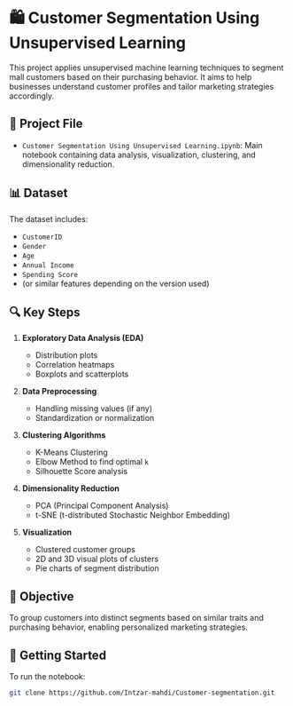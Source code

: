 # 🛍️ Customer Segmentation Using Unsupervised Learning

This project applies unsupervised machine learning techniques to segment mall customers based on their purchasing behavior. It aims to help businesses understand customer profiles and tailor marketing strategies accordingly.

## 📁 Project File

- `Customer Segmentation Using Unsupervised Learning.ipynb`: Main notebook containing data analysis, visualization, clustering, and dimensionality reduction.

## 📊 Dataset

The dataset includes:
- `CustomerID`
- `Gender`
- `Age`
- `Annual Income`
- `Spending Score`
- (or similar features depending on the version used)

## 🔍 Key Steps

1. **Exploratory Data Analysis (EDA)**
   - Distribution plots
   - Correlation heatmaps
   - Boxplots and scatterplots

2. **Data Preprocessing**
   - Handling missing values (if any)
   - Standardization or normalization

3. **Clustering Algorithms**
   - K-Means Clustering
   - Elbow Method to find optimal `k`
   - Silhouette Score analysis

4. **Dimensionality Reduction**
   - PCA (Principal Component Analysis)
   - t-SNE (t-distributed Stochastic Neighbor Embedding)

5. **Visualization**
   - Clustered customer groups
   - 2D and 3D visual plots of clusters
   - Pie charts of segment distribution

## 🧠 Objective

To group customers into distinct segments based on similar traits and purchasing behavior, enabling personalized marketing strategies.

## 🚀 Getting Started

To run the notebook:

```bash
git clone https://github.com/Intzar-mahdi/Customer-segmentation.git

